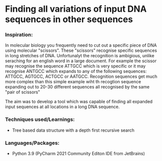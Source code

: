 # Finding all variations of input DNA sequences in other sequences

### Inspiration:
In molecular biology you frequently need to cut out a specific piece of DNA using molecular "scissors". These "scissors" recognise specific sequences in long stretches of DNA. Unfortunalyt the recognition is ambigious, unlike seraching for an english word in a large document. For example the scissor may recognise the sequence ATTGCC which is very specific or it may recognise ANTGCC which expands to any of the following sequences: ATTGCC, AGTGCC, ACTGCC or AATGCC. Recognition sequences get much more complex than this simple example wiht th recogtion sequence expanding out to 20-30 different sequences all recognised by the same "pair of scissors"<p>
The aim was to develop a tool which was capable of finding all expanded input sequences at all locations in a long DNA sequence.

### Techniques used/Learnings:
- Tree based data structure with a depth first recursive search

### Languages/Packages:
- Python 3.9 (PyCharm 2021 Community Editon IDE from JetBrains)
